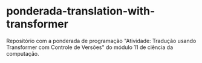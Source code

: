 # ponderada-translation-with-transformer
Repositório com a ponderada de programação "Atividade: Tradução usando Transformer com Controle de Versões" do módulo 11 de ciência da computação.

